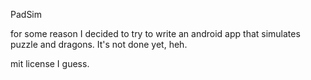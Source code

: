 PadSim

for some reason I decided to try to write an android app that simulates puzzle and dragons.
It's not done yet, heh. 

mit license I guess.

